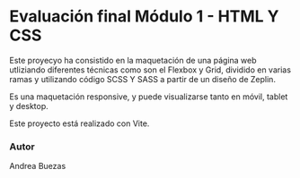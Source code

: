 # Evaluación final Módulo 1 - HTML Y CSS

Este proyecyo ha consistido en la maquetación de una página web utliziando diferentes técnicas como son el Flexbox y Grid, dividido en varias ramas y utilizando código SCSS Y SASS a partir de un diseño de Zeplin.


Es una maquetación responsive, y puede visualizarse tanto en móvil, tablet y desktop.

Este proyecto está realizado con Vite. 



### Autor

Andrea Buezas 



